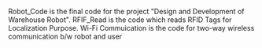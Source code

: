Robot_Code is the final code for the project "Design and Development of Warehouse Robot".
RFIF_Read is the code which reads RFID Tags for Localization Purpose.
Wi-Fi Commuication is the code for two-way wireless communication b/w robot and user